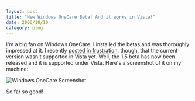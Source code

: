 ```yaml
---
layout: post
title: "New Windows OneCare Beta! And it works in Vista!"
date: 2006/10/10
category: blog
---
```


I'm a big fan on Windows OneCare. I installed the betas and was thoroughly impressed at it. I recently [posted in frustration](/blog/2006/09/08/windows-one-care-doesnt-work-in-vista-rc1/), though, that the current version wasn't supported in Vista yet. Well, the 1.5 beta has now been released and it is supported under Vista. Here's a screenshot of it on my machine: 

![Windows OneCare Screenshot](https://s3.amazonaws.com/mohundro/blog/WindowsLiveWriter/NewWindowsOneCareBetaAnditworksinVista_13300/2006-10-09-onecare%5B3%5D.png)

So far so good!


